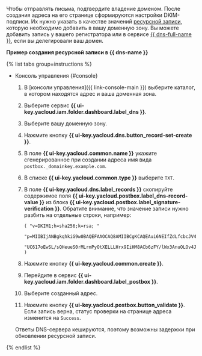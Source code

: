 Чтобы отправлять письма, подтвердите владение доменом. После создания адреса на его странице сформируются настройки DKIM-подписи. Их нужно указать в качестве значений [ресурсной записи](../../glossary/dns#dns-server), которую необходимо добавить в вашу доменную зону. Вы можете добавить запись у вашего регистратора или в сервисе [{{ dns-full-name }}](../../dns/), если вы делегировали ваш домен. 

**Пример создания ресурсной записи в {{ dns-name }}**

{% list tabs group=instructions %}

- Консоль управления {#console}

    1. В [консоли управления]({{ link-console-main }}) выберите каталог, в котором находятся адрес и ваша доменная зона.
    1. Выберите сервис **{{ ui-key.yacloud.iam.folder.dashboard.label_dns }}**.
    1. Выберите вашу доменную зону.
    1. Нажмите кнопку **{{ ui-key.yacloud.dns.button_record-set-create }}**.
    1. В поле **{{ ui-key.yacloud.common.name }}** укажите сгенерированное при создании адреса имя вида `postbox._domainkey.example.com`.
    1. В списке **{{ ui-key.yacloud.common.type }}** выберите `TXT`.
    1. В поле **{{ ui-key.yacloud.dns.label_records }}** скопируйте содержимое поля **{{ ui-key.yacloud.postbox.label_dns-record-value }}** из блока **{{ ui-key.yacloud.postbox.label_signature-verification }}**. Обратите внимание, что значение записи нужно разбить на отдельные строки, например:

        ```text
        ( "v=DKIM1;h=sha256;k=rsa; "

        "p=MIIBIjANBgkqhkiG9w0BAQEFAAOCAQ8AMIIBCgKCAQEAui6NEIfZdLfcbcJV4oqY5lWyYXV1ht1zYdrSHCVCWWBaOZ2mIGVzycDKPicLSDZBlN4I8HO2ajclFfQn3013klP7i6VrDSXMmO9hRGgVU+ZhoFJrsMRdbDK/1SIU1k7xiJIudB+YPcc69Y/jHQJk32q7b"

        "UC617oEwSL/sQHeueS0rMLrmPyOtXELLLHrx9IiHM8ACb6zFY/lWx3AnuOLOv4JXYPAQe+b2zvERpHA+AbaCUHi8dJVm1aY/TceakHkUMlWzh4YeSfuQkaNI1PEnLGA3u0WIGyvtTdA3FWhT3w3BFsVWCTFPIxjORvaY/eZMMcj3WM7GUtORbebAOUyBwIDAQAB" )
        ```

    1. Нажмите кнопку **{{ ui-key.yacloud.common.create }}**.
    1. Перейдите в сервис **{{ ui-key.yacloud.iam.folder.dashboard.label_postbox }}**.
    1. Выберите созданный адрес.
    1. Нажмите кнопку **{{ ui-key.yacloud.postbox.button_validate }}**. Если запись верна, статус проверки на странице адреса изменится на `Success`.

    Ответы DNS-сервера кешируются, поэтому возможны задержки при обновлении ресурсной записи.

{% endlist %}
